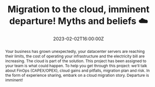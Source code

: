 ---
title: Migration to the cloud, imminent departure! Myths and beliefs ☁️

event: Very Tech Trip 2023
event_url: https://verytechtrip.com/

location: Paris (Cité des Sciences et de l'Industrie)
address:
  street: 30 Av. Corentin Cariou
  city: Paris
  region: Ile-de-France
  postcode: '75019'
  country: France

summary: The Cloud is not a long quiet river...
abstract: "Your business has grown unexpectedly, your datacenter servers are reaching their limits, the cost of operating your infrastructure and the electricity bill are increasing.
The cloud is part of the solution. 
This project has been assigned to your team is what could happen. To help you get through this project: we'll talk about FinOps (CAPEX/OPEX), cloud gains and pitfalls, migration plan and risk.
In the form of experience sharing, embark on a cloud migration story. Departure is imminent!"

date: "2023-02-02T16:00:00Z"
date_end: "2023-02-02T16:30:00Z"
all_day: false

publishDate: "2022-12-12T00:00:00Z"

authors: [David Aparicio]
tags: [Cloud, SRE]

featured: false

image:
  caption: 'Image credit: [**Drawing "VTT22" by CommitStrip**](https://verytechtrip.com/)'
  focal_point: Right

links:
- name: Video
  url: https://player.vimeo.com/video/804590693
#- icon: file-alt
#  icon_pack: fas
#  name: Post
#  url: https://blog.ovhcloud.com/ovhcloud-at-touraine-tech/
#- icon: comments
#  icon_pack: fas
#  name: Feedback
#  url: https://openfeedback.io/O0JgOh7607hrFK6xomd6/2022-01-21/SIE6sm17zZIewvX5vO9G
url_code: ""
url_pdf: ""
url_slides: "talks/VTT2023_Mythes_du_cloud.pdf"
url_video: ""
# https://verytechtrip.ovhcloud.com/fr/media/oembed/32ebbb299b076e41c0a5ce02bdbb4afc/

slides: ""
projects: []
---